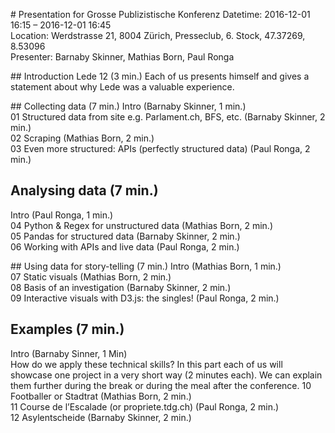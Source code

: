 # Presentation for Grosse Publizistische Konferenz
Datetime: 2016-12-01 16:15 – 2016-12-01 16:45 <br />
Location: Werdstrasse 21, 8004 Zürich, Presseclub, 6. Stock, 47.37269, 8.53096 <br />
Presenter: Barnaby Skinner, Mathias Born, Paul Ronga <br />

## Introduction Lede 12 (3 min.)
Each of us presents himself and gives a statement about why Lede was a valuable experience. <br />

## Collecting data (7 min.)
Intro (Barnaby Skinner, 1 min.)<br />
01 Structured data from site e.g. Parlament.ch, BFS, etc. (Barnaby Skinner, 2 min.)<br />
02 Scraping (Mathias Born, 2 min.)<br />
03 Even more structured: APIs (perfectly structured data) (Paul Ronga, 2 min.)

## Analysing data (7 min.)
Intro (Paul Ronga, 1 min.)<br />
04 Python & Regex for unstructured data (Mathias Born, 2 min.)<br />
05 Pandas for structured data (Barnaby Skinner, 2 min.)<br />
06 Working with APIs and live data (Paul Ronga, 2 min.)

## Using data for story-telling (7 min.)
Intro (Mathias Born, 1 min.)<br />
07 Static visuals (Mathias Born, 2 min.)<br />
08 Basis of an investigation (Barnaby Skinner, 2 min.)<br />
09 Interactive visuals with D3.js: the singles! (Paul Ronga, 2 min.)

## Examples (7 min.)
Intro (Barnaby Sinner, 1 Min)<br />
How do we apply these technical skills? In this part each of us will showcase
one project in a very short way (2 minutes each). We can explain them further
during the break or during the meal after the conference.
10 Footballer or Stadtrat (Mathias Born, 2 min.)<br />
11 Course de l’Escalade (or propriete.tdg.ch) (Paul Ronga, 2 min.)<br />
12 Asylentscheide (Barnaby Skinner, 2 min.)
